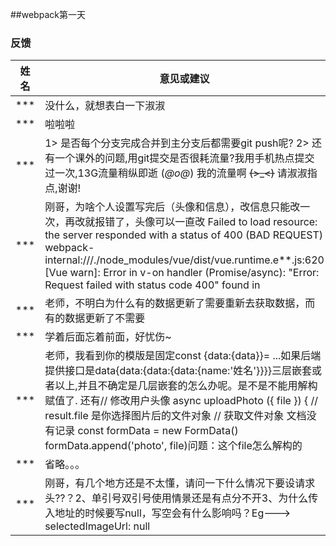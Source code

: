 ##webpack第一天

### 反馈

| 姓名 | 意见或建议                                                   |
| ---- | ------------------------------------------------------------ |
| ***  | 没什么，就想表白一下淑淑                                     |
| ***  | 啦啦啦                                                       |
| ***  | 1> 是否每个分支完成合并到主分支后都需要git push呢? 2> 还有一个课外的问题,用git提交是否很耗流量?我用手机热点提交过一次,13G流量稍纵即逝 (*@ο@*) 我的流量啊 ~~~~(>_<)~~~~ 请淑淑指点,谢谢! |
| ***  | 刚哥，为啥个人设置写完后（头像和信息），改信息只能改一次，再改就报错了，头像可以一直改 Failed to load resource: the server responded with a status of 400 (BAD REQUEST) webpack-internal:///./node_modules/vue/dist/vue.runtime.e**.js:620 [Vue warn]: Error in v-on handler (Promise/async): "Error: Request failed with status code 400" found in |
| ***  | 老师，不明白为什么有的数据更新了需要重新去获取数据，而有的数据更新了不需要 |
| ***  | 学着后面忘着前面，好忧伤~                                    |
| ***  | 老师，我看到你的模版是固定const {data:{data}}= ...如果后端提供接口是data{data:{data:{data:{name:'姓名'}}}}三层嵌套或者以上,并且不确定是几层嵌套的怎么办呢。是不是不能用解构赋值了. 还有// 修改用户头像 async uploadPhoto ({ file }) { // result.file 是你选择图片后的文件对象 // 获取文件对象 文档没有记录 const formData = new FormData() formData.append('photo', file)问题：这个file怎么解构的 |
| ***  | 省略。。。                                                   |
| ***  | 刚哥，有几个地方还是不太懂，请问一下什么情况下要设请求头??？2、单引号双引号使用情景还是有点分不开3、为什么传入地址的时候要写null，写空会有什么影响吗？Eg---> selectedImageUrl: null |


